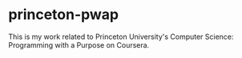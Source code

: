 # princeton-pwap
This is my work related to Princeton University's Computer Science: Programming with a Purpose on Coursera.
